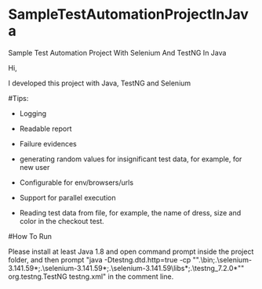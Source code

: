 # SampleTestAutomationProjectInJava
Sample Test Automation Project With Selenium And TestNG In Java



Hi,

I developed this project with Java, TestNG and Selenium 


#Tips:
- Logging

- Readable report

- Failure evidences
 
- generating random values for insignificant test data, for example, for new user

- Configurable for env/browsers/urls
  
- Support for parallel execution
 

- Reading test data from file, for example, the name of dress, size and color in the
checkout test.
 

#How To Run

Please install at least Java 1.8 and open command prompt inside the project folder, and then prompt 
"java -Dtestng.dtd.http=true -cp "".\bin;.\selenium-3.141.59\*;.\selenium-3.141.59\*;.\selenium-3.141.59\libs\*;.\testng_7.2.0\*"" org.testng.TestNG testng.xml"   in the comment line.
